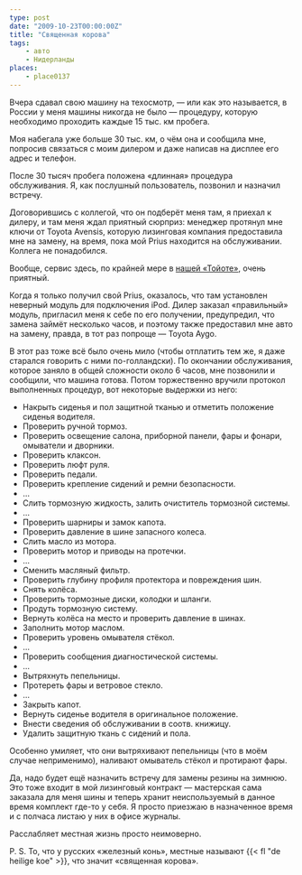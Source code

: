 ```yaml
---
type: post
date: "2009-10-23T00:00:00Z"
title: "Священная корова"
tags:
    - авто
    - Нидерланды
places:
    - place0137
---
```


Вчера сдавал свою машину на техосмотр, — или как это называется, в России у меня машины никогда не было — процедуру, которую необходимо проходить каждые 15 тыс. км пробега.

<!--more-->

Моя набегала уже больше 30 тыс. км, о чём она и сообщила мне, попросив связаться с моим дилером и даже написав на дисплее его адрес и телефон.

После 30 тысяч пробега положена «длинная» процедура обслуживания. Я, как послушный пользователь, позвонил и назначил встречу.

Договорившись с коллегой, что он подберёт меня там, я приехал к дилеру, и там меня ждал приятный сюрприз: менеджер протянул мне ключи от Toyota Avensis, которую лизинговая компания предоставила мне на замену, на время, пока мой Prius находится на обслуживании. Коллега не понадобился.

Вообще, сервис здесь, по крайней мере в [нашей «Тойоте»](http://www.louwman-amersfoort.nl/), очень приятный.

Когда я только получил свой Prius, оказалось, что там установлен неверный модуль для подключения iPod. Дилер заказал «правильный» модуль, пригласил меня к себе по его получении, предупредил, что замена займёт несколько часов, и поэтому также предоставил мне авто на замену, правда, в тот раз попроще — Toyota Aygo.

В этот раз тоже всё было очень мило (чтобы отплатить тем же, я даже старался говорить с ними по-голландски). По окончании обслуживания, которое заняло в общей сложности около 6 часов, мне позвонили и сообщили, что машина готова. Потом торжественно вручили протокол выполненных процедур, вот некоторые выдержки из него:

  * Накрыть сиденья и пол защитной тканью и отметить положение сиденья водителя.
  * Проверить ручной тормоз.
  * Проверить освещение салона, приборной панели, фары и фонари, омыватели и дворники.
  * Проверить клаксон.
  * Проверить люфт руля.
  * Проверить педали.
  * Проверить крепление сидений и ремни безопасности.
  * …
  * Слить тормозную жидкость, залить очиститель тормозной системы.
  * …
  * Проверить шарниры и замок капота.
  * Проверить давление в шине запасного колеса.
  * Слить масло из мотора.
  * Проверить мотор и приводы на протечки.
  * …
  * Сменить масляный фильтр.
  * Проверить глубину профиля протектора и повреждения шин.
  * Снять колёса.
  * Проверить тормозные диски, колодки и шланги.
  * Продуть тормозную систему.
  * Вернуть колёса на место и проверить давление в шинах.
  * Заполнить мотор маслом.
  * Проверить уровень омывателя стёкол.
  * …
  * Проверить сообщения диагностической системы.
  * …
  * Вытряхнуть пепельницы.
  * Протереть фары и ветровое стекло.
  * …
  * Закрыть капот.
  * Вернуть сиденье водителя в оригинальное положение.
  * Внести сведения об обслуживании в соотв. книжицу.
  * Удалить защитную ткань с сидений и пола.

Особенно умиляет, что они вытряхивают пепельницы (что в моём случае неприменимо), наливают омыватель стёкол и протирают фары.

Да, надо будет ещё назначить встречу для замены резины на зимнюю. Это тоже входит в мой лизинговый контракт — мастерская сама заказала для меня шины и теперь хранит неиспользуемый в данное время комплект где-то у себя. Я просто приезжаю в назначенное время и с полчаса листаю у них в офисе журналы.

Расслабляет местная жизнь просто неимоверно.

P. S. То, что у русских «железный конь», местные называют {{< fl "de heilige koe" >}}, что значит «священная корова».
